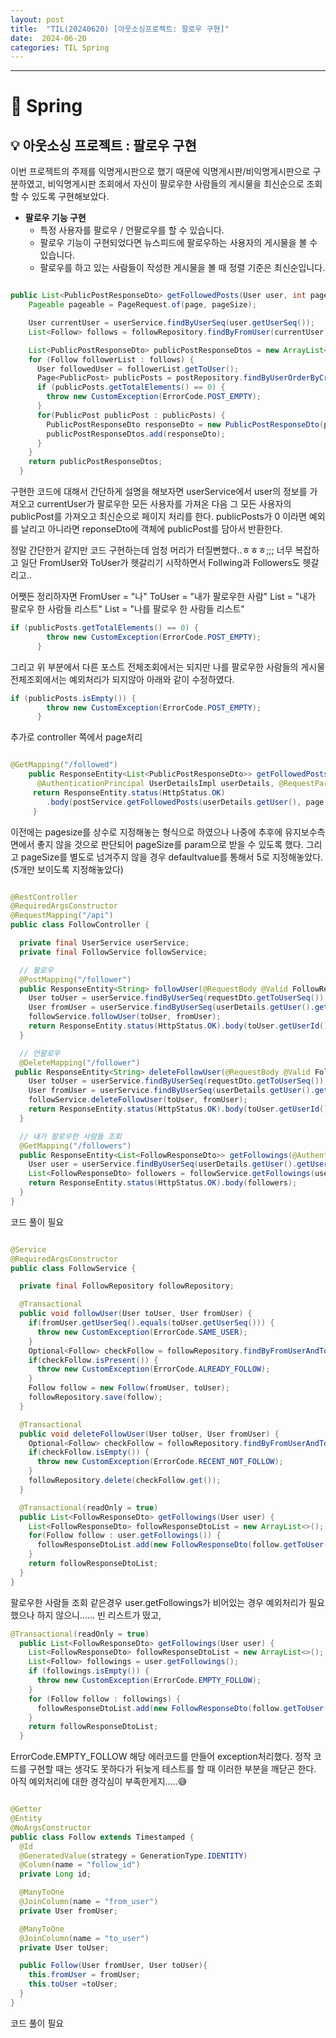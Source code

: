 ```yaml
---
layout: post
title:  "TIL(20240620) [아웃소싱프로젝트: 팔로우 구현]"
date:  2024-06-20
categories: TIL Spring
---
```


---------------------------------------------------------------------

# 📌 Spring

## 💡 아웃소싱 프로젝트 : 팔로우 구현

이번 프로젝트의 주제를 익명게시판으로 했기 때문에
익명게시판/비익명게시판으로 구분하였고, 비익명게시판 조회에서
자신이 팔로우한 사람들의 게시물을 최신순으로 조회할 수 있도록 구현해보았다.

- **팔로우 기능 구현**
    - 특정 사용자를 팔로우 / 언팔로우를 할 수 있습니다.
    - 팔로우 기능이 구현되었다면 뉴스피드에 팔로우하는 사용자의 게시물을 볼 수 있습니다.
    - 팔로우를 하고 있는 사람들이 작성한 게시물을 볼 때 정렬 기준은 최신순입니다.

```java

public List<PublicPostResponseDto> getFollowedPosts(User user, int page, int pageSize) {
    Pageable pageable = PageRequest.of(page, pageSize);

    User currentUser = userService.findByUserSeq(user.getUserSeq());
    List<Follow> follows = followRepository.findByFromUser(currentUser);

    List<PublicPostResponseDto> publicPostResponseDtos = new ArrayList<>();
    for (Follow followerList : follows) {
      User followedUser = followerList.getToUser();
      Page<PublicPost> publicPosts = postRepository.findByUserOrderByCreatedAtDesc(followedUser, pageable);
      if (publicPosts.getTotalElements() == 0) {
        throw new CustomException(ErrorCode.POST_EMPTY);
      }
      for(PublicPost publicPost : publicPosts) {
        PublicPostResponseDto responseDto = new PublicPostResponseDto(publicPost);
        publicPostResponseDtos.add(responseDto);
      }
    }
    return publicPostResponseDtos;
  }

```

구현한 코드에 대해서 간단하게 설명을 해보자면 userService에서 user의 정보를 가져오고 currentUser가 팔로우한 모든 사용자를 가져온 다음 그 모든 사용자의 publicPost를 가져오고 최신순으로 페이지 처리를 한다. publicPosts가 0 이라면 예외를 날리고 아니라면 reponseDto에 객체에 publicPost를 담아서 반환한다.

정말 간단한거 같지만 코드 구현하는데 엄청 머리가 터질뻔했다..ㅎㅎㅎ;;; 너무 복잡하고 일단 FromUser와 ToUser가 헷갈리기 시작하면서 Follwing과 Followers도 헷갈리고..

어쨋든 정리하자면
FromUser = "나"
ToUser = "내가 팔로우한 사람"
List<Following> = "내가 팔로우 한 사람들 리스트"
List<Followers> = "나를 팔로우 한 사람들 리스트"


```java
if (publicPosts.getTotalElements() == 0) {
        throw new CustomException(ErrorCode.POST_EMPTY);
      }
``` 
그리고 위 부분에서 다른 포스트 전체조회에서는 되지만 나를 팔로우한 사람들의 게시물 전체조회에서는 예외처리가 되지않아 아래와 같이 수정하였다.

```java
if (publicPosts.isEmpty()) {
        throw new CustomException(ErrorCode.POST_EMPTY);
      }
```
추가로 controller 쪽에서 page처리

```java

@GetMapping("/followed")
    public ResponseEntity<List<PublicPostResponseDto>> getFollowedPosts(
      @AuthenticationPrincipal UserDetailsImpl userDetails, @RequestParam("page") int page, @RequestParam(value = "size", defaultValue = "5") int pageSize) {
     return ResponseEntity.status(HttpStatus.OK)
        .body(postService.getFollowedPosts(userDetails.getUser(), page - 1, pageSize));
     }

```
이전에는 pagesize를 상수로 지정해놓는 형식으로 하였으나 나중에 추후에 유지보수측면에서 좋지 않을 것으로 판단되어 pageSize를 param으로 받을 수 있도록 했다. 그리고 pageSize를 별도로 넘겨주지 않을 경우 defaultvalue를 통해서 5로 지정해놓았다. (5개만 보이도록 지정해놓았다)

```java

@RestController
@RequiredArgsConstructor
@RequestMapping("/api")
public class FollowController {

  private final UserService userService;
  private final FollowService followService;

  // 팔로우
  @PostMapping("/follower")
  public ResponseEntity<String> followUser(@RequestBody @Valid FollowRequestDto requestDto, @AuthenticationPrincipal UserDetailsImpl userDetails) {
    User toUser = userService.findByUserSeq(requestDto.getToUserSeq());
    User fromUser = userService.findByUserSeq(userDetails.getUser().getUserSeq());
    followService.followUser(toUser, fromUser);
    return ResponseEntity.status(HttpStatus.OK).body(toUser.getUserId() + " 님을 팔로우 하였습니다.");
  }

  // 언팔로우
  @DeleteMapping("/follower")
 public ResponseEntity<String> deleteFollowUser(@RequestBody @Valid FollowRequestDto requestDto, @AuthenticationPrincipal UserDetailsImpl userDetails) {
    User toUser = userService.findByUserSeq(requestDto.getToUserSeq());
    User fromUser = userService.findByUserSeq(userDetails.getUser().getUserSeq());
    followService.deleteFollowUser(toUser, fromUser);
    return ResponseEntity.status(HttpStatus.OK).body(toUser.getUserId() + " 님을 팔로우취소 하였습니다.");
  }

  // 내가 팔로우한 사람들 조회
  @GetMapping("/followers")
  public ResponseEntity<List<FollowResponseDto>> getFollowings(@AuthenticationPrincipal UserDetailsImpl userDetails) {
    User user = userService.findByUserSeq(userDetails.getUser().getUserSeq());
    List<FollowResponseDto> followers = followService.getFollowings(user);
    return ResponseEntity.status(HttpStatus.OK).body(followers);
  }
}

```
코드 풀이 필요

```java

@Service
@RequiredArgsConstructor
public class FollowService {

  private final FollowRepository followRepository;

  @Transactional
  public void followUser(User toUser, User fromUser) {
    if(fromUser.getUserSeq().equals(toUser.getUserSeq())) {
      throw new CustomException(ErrorCode.SAME_USER);
    }
    Optional<Follow> checkFollow = followRepository.findByFromUserAndToUser(fromUser, toUser);
    if(checkFollow.isPresent()) {
      throw new CustomException(ErrorCode.ALREADY_FOLLOW);
    }
    Follow follow = new Follow(fromUser, toUser);
    followRepository.save(follow);
  }

  @Transactional
  public void deleteFollowUser(User toUser, User fromUser) {
    Optional<Follow> checkFollow = followRepository.findByFromUserAndToUser(fromUser, toUser);
    if(checkFollow.isEmpty()) {
      throw new CustomException(ErrorCode.RECENT_NOT_FOLLOW);
    }
    followRepository.delete(checkFollow.get());
  }

  @Transactional(readOnly = true)
  public List<FollowResponseDto> getFollowings(User user) {
    List<FollowResponseDto> followResponseDtoList = new ArrayList<>();
    for(Follow follow : user.getFollowings()) {
      followResponseDtoList.add(new FollowResponseDto(follow.getToUser()));
    }
    return followResponseDtoList;
  }
}

```

팔로우한 사람들 조회 같은경우 user.getFollowings가 비어있는 경우 예외처리가 필요했으나
하지 않으니...... 빈 리스트가 떴고, 

```java
@Transactional(readOnly = true)
  public List<FollowResponseDto> getFollowings(User user) {
    List<FollowResponseDto> followResponseDtoList = new ArrayList<>();
    List<Follow> followings = user.getFollowings();
    if (followings.isEmpty()) {
      throw new CustomException(ErrorCode.EMPTY_FOLLOW);
    }
    for (Follow follow : followings) {
      followResponseDtoList.add(new FollowResponseDto(follow.getToUser()));
    }
    return followResponseDtoList;
  }
```
ErrorCode.EMPTY_FOLLOW 해당 에러코드를 만들어 exception처리했다. 정작 코드를 구현할 때는 생각도 못하다가
뒤늦게 테스트를 할 때 이러한 부분을 깨닫곤 한다.
아직 예외처리에 대한 경각심이 부족한게지.....😅

```java

@Getter
@Entity
@NoArgsConstructor
public class Follow extends Timestamped {
  @Id
  @GeneratedValue(strategy = GenerationType.IDENTITY)
  @Column(name = "follow_id")
  private Long id;

  @ManyToOne
  @JoinColumn(name = "from_user")
  private User fromUser;

  @ManyToOne
  @JoinColumn(name = "to_user")
  private User toUser;

  public Follow(User fromUser, User toUser){
    this.fromUser = fromUser;
    this.toUser =toUser;
  }
}


```

코드 풀이 필요